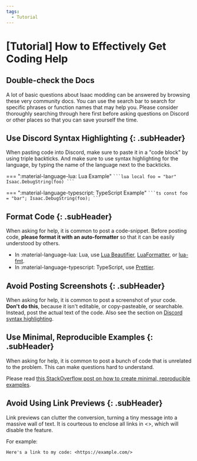 ```yaml
---
tags:
  - Tutorial
---
```


# [Tutorial] How to Effectively Get Coding Help

## Double-check the Docs

A lot of basic questions about Isaac modding can be answered by browsing these very community docs. You can use the search bar to search for specific phrases or function names that may help you. Please consider thoroughly searching through here first before asking questions on Discord or other places so that you can save yourself the time.

## Use Discord Syntax Highlighting {: .subHeader}

When pasting code into Discord, make sure to paste it in a "code block" by using triple backticks. And make sure to use syntax highlighting for the language, by typing the name of the language next to the backticks.

=== ":material-language-lua: Lua Example"
    ````
    ```lua
    local foo = "bar"
    Isaac.DebugString(foo)
    ```
    ````

=== ":material-language-typescript: TypeScript Example"
    ````
    ```ts
    const foo = "bar";
    Isaac.DebugString(foo);
    ```
    ````

## Format Code {: .subHeader}

When asking for help, it is common to post a code-snippet. Before posting code, **please format it with an auto-formatter** so that it can be easily understood by others.

- In :material-language-lua: Lua, use [Lua Beautifier](https://goonlinetools.com/lua-beautifier/), [LuaFormatter](https://github.com/Koihik/LuaFormatter), or [lua-fmt](https://github.com/trixnz/lua-fmt).
- In :material-language-typescript: TypeScript, use [Prettier](https://prettier.io/).

## Avoid Posting Screenshots {: .subHeader}

When asking for help, it is common to post a screenshot of your code. **Don't do this**, because it isn't editable, or copy-pasteable, or searchable. Instead, post the actual text of the code. Also see the section on [Discord syntax highlighting](#use-discord-syntax-highlighting).

## Use Minimal, Reproducible Examples {: .subHeader}

When asking for help, it is common to post a bunch of code that is unrelated to the problem. This can make questions hard to understand.

Please read [this StackOverflow post on how to create minimal, reproducible examples](https://stackoverflow.com/help/minimal-reproducible-example).

## Avoid Using Link Previews {: .subHeader}

Link previews can clutter the conversion, turning a tiny message into a massive wall of text. It is courteous to enclose all links in <>, which will disable the feature.

For example:

```
Here's a link to my code: <https://example.com/>
```
